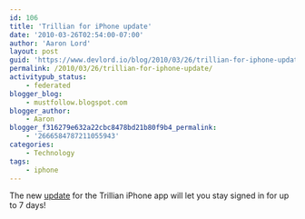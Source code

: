 ```yaml
---
id: 106
title: 'Trillian for iPhone update'
date: '2010-03-26T02:54:00-07:00'
author: 'Aaron Lord'
layout: post
guid: 'https://www.devlord.io/blog/2010/03/26/trillian-for-iphone-update/'
permalink: /2010/03/26/trillian-for-iphone-update/
activitypub_status:
    - federated
blogger_blog:
    - mustfollow.blogspot.com
blogger_author:
    - Aaron
blogger_f316279e632a22cbc8478bd21b80f9b4_permalink:
    - '2666584787211055943'
categories:
    - Technology
tags:
    - iphone
---
```


The new <a href="http://itunes.apple.com/us/app/trillian/id327603487?mt=8">update</a> for the Trillian iPhone app will let you stay signed in for up to 7 days!<div class="blogger-post-footer"></div>